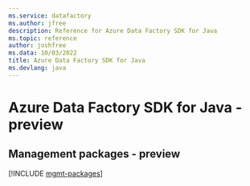 ```yaml
---
ms.service: datafactory
ms.author: jfree
description: Reference for Azure Data Factory SDK for Java
ms.topic: reference
author: joshfree
ms.data: 10/03/2022
title: Azure Data Factory SDK for Java
ms.devlang: java
---
```

# Azure Data Factory SDK for Java - preview

## Management packages - preview
[!INCLUDE [mgmt-packages](data-factory-mgmt-index.md)]